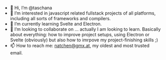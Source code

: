 - 👋 Hi, I’m @taschana
- 👀 I’m interested in javascript related fullstack projects of all platforms, including all sorts of frameworks and compilers.
- 🌱 I’m currently learning Svelte and Electron.
- 💞️ I’m looking to collaborate on ... actually I am looking to learn. Basically about everything: how to improve project setups, using Electron or Svelte (obviously) but also how to imrpove my project-finishing skills ;)
- 📫 How to reach me: natchen@gmx.at, my oldest and most trusted email.

<!---
taschana/taschana is a ✨ special ✨ repository because its `README.md` (this file) appears on your GitHub profile.
You can click the Preview link to take a look at your changes.
--->
